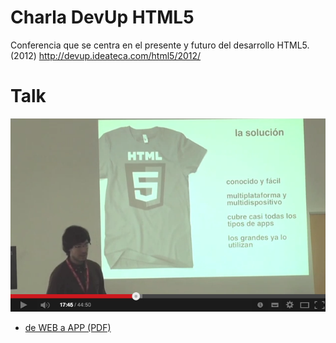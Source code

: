 Charla DevUp HTML5
==================

Conferencia que se centra en el presente y futuro del desarrollo HTML5. (2012)
http://devup.ideateca.com/html5/2012/


# Talk

[![ScreenShot](https://github.com/fpmweb/charla_devup_HTML5/blob/master/talk-video.png?raw=true)](http://www.youtube.com/watch?v=C1p0gOZkvcQ)

* [de WEB a APP (PDF)](https://mega.co.nz/#!fQl0SZwT!bVa_onFS7F1-fmETfnD-Ln6g2exAgO6aCxenFjDJOCU)
